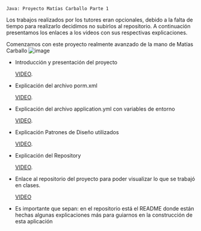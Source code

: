`Java: Proyecto Matías Carballo Parte 1`

Los trabajos realizados por los tutores eran opcionales, debido a la falta de tiempo para realizarlo decidimos no subirlos 
al repositorio.
A continuación presentamos los enlaces a los videos con sus respectivas explicaciones.

Comenzamos con este proyecto realmente avanzado de la mano de Matías Carballo
![image](https://github.com/CodeSystem2022/YoungDevelopers-CuartoSemestre/assets/112673733/1a2d95da-f60f-477c-b5a0-53d9f7fed068)

*  Introducción y presentación del proyecto
  
      [VIDEO](https://drive.google.com/file/d/15tHg2kKAaRtU-A8WZA4TVUb5M0mTfLfj/view?usp=drive_link).
* Explicación del archivo porm.xml

    [VIDEO](https://drive.google.com/file/d/1v2OnpFSJWAhPz479Epr-N4k0HP1bHuFb/view?usp=drive_link).
* Explicación del archivo application.yml con variables de entorno

    [VIDEO](https://drive.google.com/file/d/1X1GCed6CMSge1AY1zjLfNAKlzM7gZen0/view?usp=drive_link).
* Explicación Patrones de Diseño utilizados

    [VIDEO](https://drive.google.com/file/d/1C4c82XA1ff3Z8yozAXJUabtfPpaEuuh5/view?usp=drive_link).
* Explicación del Repository

    [VIDEO](https://drive.google.com/file/d/1BfDYKsfQFWBbBxtuEiTKaxfHqBdfYFUf/view?usp=drive_link).
  
* Enlace al repositorio del proyecto para poder visualizar lo que se trabajó en clases.

    [VIDEO](https://github.com/lokywolf2295/ToDo_Front_-_API.git)  
* Es importante que sepan: en el repositorio está el README donde están hechas algunas explicaciones más para guiarnos en la construcción de esta aplicación
